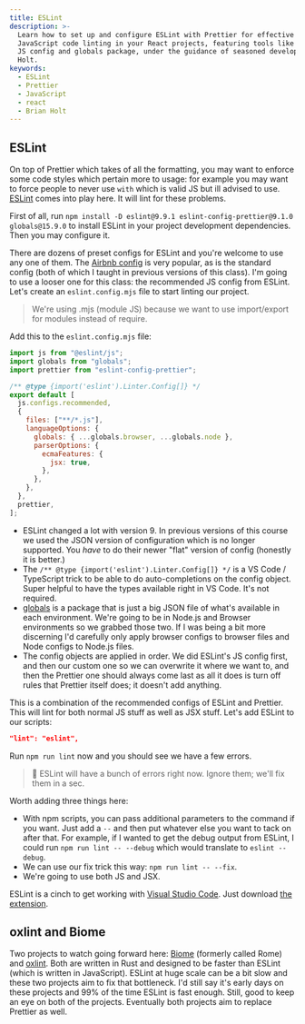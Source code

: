 ```yaml
---
title: ESLint
description: >-
  Learn how to set up and configure ESLint with Prettier for effective
  JavaScript code linting in your React projects, featuring tools like ESLint's
  JS config and globals package, under the guidance of seasoned developer Brian
  Holt.
keywords:
  - ESLint
  - Prettier
  - JavaScript
  - react
  - Brian Holt
---
```


## ESLint

On top of Prettier which takes of all the formatting, you may want to enforce some code styles which pertain more to usage: for example you may want to force people to never use `with` which is valid JS but ill advised to use. [ESLint][eslint] comes into play here. It will lint for these problems.

First of all, run `npm install -D eslint@9.9.1 eslint-config-prettier@9.1.0 globals@15.9.0` to install ESLint in your project development dependencies. Then you may configure it.

There are dozens of preset configs for ESLint and you're welcome to use any one of them. The [Airbnb config][airbnb] is very popular, as is the standard config (both of which I taught in previous versions of this class). I'm going to use a looser one for this class: the recommended JS config from ESLint. Let's create an `eslint.config.mjs` file to start linting our project.

> We're using .mjs (module JS) because we want to use import/export for modules instead of require.

Add this to the `eslint.config.mjs` file:

```js
import js from "@eslint/js";
import globals from "globals";
import prettier from "eslint-config-prettier";

/** @type {import('eslint').Linter.Config[]} */
export default [
  js.configs.recommended,
  {
    files: ["**/*.js"],
    languageOptions: {
      globals: { ...globals.browser, ...globals.node },
      parserOptions: {
        ecmaFeatures: {
          jsx: true,
        },
      },
    },
  },
  prettier,
];
```

- ESLint changed a lot with version 9. In previous versions of this course we used the JSON version of configuration which is no longer supported. You _have_ to do their newer "flat" version of config (honestly it is better.)
- The `/** @type {import('eslint').Linter.Config[]} */` is a VS Code / TypeScript trick to be able to do auto-completions on the config object. Super helpful to have the types available right in VS Code. It's not required.
- [globals][globals] is a package that is just a big JSON file of what's available in each environment. We're going to be in Node.js and Browser environments so we grabbed those two. If I was being a bit more discerning I'd carefully only apply browser configs to browser files and Node configs to Node.js files.
- The config objects are applied in order. We did ESLint's JS config first, and then our custom one so we can overwrite it where we want to, and then the Prettier one should always come last as all it does is turn off rules that Prettier itself does; it doesn't add anything.

This is a combination of the recommended configs of ESLint and Prettier. This will lint for both normal JS stuff as well as JSX stuff. Let's add ESLint to our scripts:

```json
"lint": "eslint",
```

Run `npm run lint` now and you should see we have a few errors.

> 🚨 ESLint will have a bunch of errors right now. Ignore them; we'll fix them in a sec.

Worth adding three things here:

- With npm scripts, you can pass additional parameters to the command if you want. Just add a `--` and then put whatever else you want to tack on after that. For example, if I wanted to get the debug output from ESLint, I could run `npm run lint -- --debug` which would translate to `eslint --debug`.
- We can use our fix trick this way: `npm run lint -- --fix`.
- We're going to use both JS and JSX.

ESLint is a cinch to get working with [Visual Studio Code][vscode]. Just download [the extension][vscode-eslint].

## oxlint and Biome

Two projects to watch going forward here: [Biome][biome] (formerly called Rome) and [oxlint][oxlint]. Both are written in Rust and designed to be faster than ESLint (which is written in JavaScript). ESLint at huge scale can be a bit slow and these two projects aim to fix that bottleneck. I'd still say it's early days on these projects and 99% of the time ESLint is fast enough. Still, good to keep an eye on both of the projects. Eventually both projects aim to replace Prettier as well.

[eslint]: https://eslint.org
[vscode-eslint]: https://marketplace.visualstudio.com/items?itemName=dbaeumer.vscode-eslint
[airbnb]: https://github.com/airbnb/javascript
[vscode]: https://code.visualstudio.com/
[biome]: https://biomejs.dev/
[oxlint]: https://oxc.rs/docs/guide/usage/linter.html
[globals]: https://www.npmjs.com/package/globals
